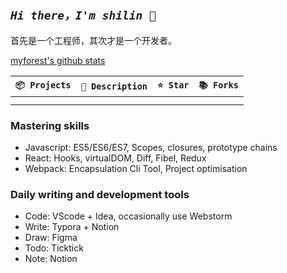 
## _`Hi there，I'm shilin 👋`_


首先是一个工程师，其次才是一个开发者。


[myforest's github stats](https://github-readme-stats.vercel.app/api?username=myforest0&show_icons=true&bg_color=320%2C323031%2C84a59d&icon_color=b0c4b1&title_color=eec170&text_color=a2a392&include_all_commits=true%22)


| `📦 Projects` | `📃 Description` | `⭐ Star` | `📚 Forks` |
| ------------- | ---------------- | -------- | ---------- |
|               |                  |          |            |
|               |                  |          |            |


### Mastering skills

- Javascript: ES5/ES6/ES7, Scopes, closures, prototype chains
- React: Hooks, virtualDOM, Diff, Fibel, Redux
- Webpack: Encapsulation Cli Tool, Project optimisation

### Daily writing and development tools

- Code: VScode + Idea, occasionally use Webstorm
- Write: Typora + Notion
- Draw: Figma
- Todo: Ticktick
- Note: Notion
